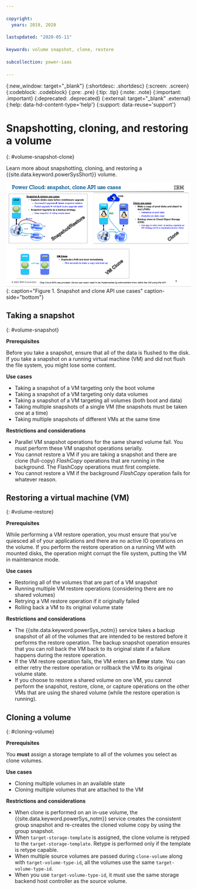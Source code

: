 ```yaml
---

copyright:
  years: 2019, 2020

lastupdated: "2020-05-11"

keywords: volume snapshot, clone, restore

subcollection: power-iaas

---
```


{:new_window: target="_blank"}
{:shortdesc: .shortdesc}
{:screen: .screen}
{:codeblock: .codeblock}
{:pre: .pre}
{:tip: .tip}
{:note: .note}
{:important: .important}
{:deprecated: .deprecated}
{:external: target="_blank" .external}
{:help: data-hd-content-type='help'}
{:support: data-reuse='support'}

# Snapshotting, cloning, and restoring a volume
{: #volume-snapshot-clone}

Learn more about snapshotting, cloning, and restoring a {{site.data.keyword.powerSysShort}} volume.

![Snapshot and clone API use cases](./images/snapshot-clone-use-cases.png "Snapshot and clone API use cases"){: caption="Figure 1. Snapshot and clone API use cases" caption-side="bottom"}

## Taking a snapshot
{: #volume-snapshot}

**Prerequisites**

Before you take a snapshot, ensure that all of the data is flushed to the disk. If you take a snapshot on a running virtual machine (VM) and did not flush the file system, you might lose some content.

**Use cases**

- Taking a snapshot of a VM targeting only the boot volume
- Taking a snapshot of a VM targeting only data volumes
- Taking a snapshot of a VM targeting all volumes (both boot and data)
- Taking multiple snapshots of a single VM (the snapshots must be taken one at a time)
- Taking multiple snapshots of different VMs at the same time

**Restrictions and considerations**

- Parallel VM snapshot operations for the same shared volume fail. You must perform these VM snapshot operations serially.
- You cannot restore a VM if you are taking a snapshot and there are clone (full-copy) *FlashCopy* operations that are running in the background. The FlashCopy operations must first complete.
- You cannot restore a VM if the background *FlashCopy* operation fails for whatever reason.

## Restoring a virtual machine (VM)
{: #volume-restore}

**Prerequisites**

While performing a VM restore operation, you must ensure that you've quiesced all of your applications and there are no active IO operations on the volume. If you perform the restore operation on a running VM with mounted disks, the operation might corrupt the file system, putting the VM in maintenance mode.

**Use cases**

- Restoring all of the volumes that are part of a VM snapshot
- Running multiple VM restore operations (considering there are no shared volumes)
- Retrying a VM restore operation if it originally failed
- Rolling back a VM to its original volume state

**Restrictions and considerations**

- The {{site.data.keyword.powerSys_notm}} service takes a backup snapshot of all of the volumes that are intended to be restored before it performs the restore operation. The backup snapshot operation ensures that you can roll back the VM back to its original state if a failure happens during the restore operation.
- If the VM restore operation fails, the VM enters an **Error** state. You can either retry the restore operation or rollback the VM to its original volume state.
- If you choose to restore a shared volume on one VM, you cannot perform the snapshot, restore, clone, or capture operations on the other VMs that are using the shared volume (while the restore operation is running).

## Cloning a volume
{: #cloning-volume}

**Prerequisites**

You **must** assign a storage template to all of the volumes you select as clone volumes.

**Use cases**

- Cloning multiple volumes in an available state
- Cloning multiple volumes that are attached to the VM

**Restrictions and considerations**

- When clone is performed on an in-use volume, the {{site.data.keyword.powerSys_notm}} service creates the consistent group snapshot and re-creates the cloned volume copy by using the group snapshot.
- When `target-storage-template` is assigned, the clone volume is retyped to the `target-storage-template`. Retype is performed only if the template is retype capable.
- When multiple source volumes are passed during `clone-volume` along with `target-volume-type-id`, all the volumes use the same `target-volume-type-id`.
- When you use `target-volume-type-id`, it must use the same storage backend host controller as the source volume.
